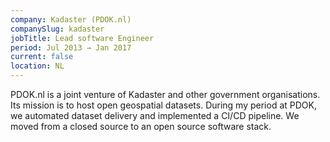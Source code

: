 ```yaml
---
company: Kadaster (PDOK.nl)
companySlug: kadaster
jobTitle: Lead software Engineer
period: Jul 2013 → Jan 2017
current: false
location: NL
---
```

PDOK.nl is a joint venture of Kadaster and other government organisations. Its mission
is to host open geospatial datasets.
During my period at PDOK, we automated dataset delivery and implemented a CI/CD pipeline. 
We moved from a closed source to an open source software stack.
